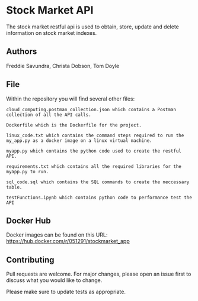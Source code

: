 # Stock Market API

The stock market restful api is used to obtain, store, update and delete information on stock market indexes.

## Authors
Freddie Savundra, Christa Dobson, Tom Doyle

## File
Within the repository you will find several other files:
    
    cloud_computing.postman_collection.json which contains a Postman collection of all the API calls.
    
    Dockerfile which is the Dockerfile for the project.
    
    linux_code.txt which contains the command steps required to run the my_app.py as a docker image on a linux virtual machine.
    
    myapp.py which contains the python code used to create the restful API.
    
    requirements.txt which contains all the required libraries for the myapp.py to run.
    
    sql_code.sql which contains the SQL commands to create the neccessary table.
    
    testFunctions.ipynb which contains python code to performance test the API

## Docker Hub
Docker images can be found on this URL: https://hub.docker.com/r/051291/stockmarket_app

## Contributing
Pull requests are welcome. For major changes, please open an issue first to discuss what you would like to change.

Please make sure to update tests as appropriate.
